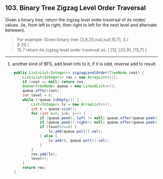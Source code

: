 ## 103. Binary Tree Zigzag Level Order Traversal

Given a binary tree, return the zigzag level order traversal of its nodes' values. (ie, from left to right, then right to left for the next level and alternate between).

>For example:
Given binary tree [3,9,20,null,null,15,7],
    3
   / \
  9  20
    /  \
   15   7
return its zigzag level order traversal as:
[
  [3],
  [20,9],
  [15,7]
]

---
1. another kind of BFS, add level info to it, if it is odd, reverse add to result.

```java
    public List<List<Integer>> zigzagLevelOrder(TreeNode root) {
        List<List<Integer>> res = new ArrayList<>();
        if (root == null) return res;
        Queue<TreeNode> queue = new LinkedList<>();
        queue.offer(root);
        int level = 0;
        while (!queue.isEmpty()) {
            List<Integer> lv = new ArrayList<>();
            int n = queue.size();
            for (int i=0; i<n; i++) {
                if (queue.peek().left != null) queue.offer(queue.peek().left);
                if (queue.peek().right!= null) queue.offer(queue.peek().right);
                if (level%2==0) {
                    lv.add(queue.poll().val);
                } else {
                    lv.add(0, queue.poll().val);
                }
            }
            res.add(lv);
            level++;
        }
        return res;
    }
```